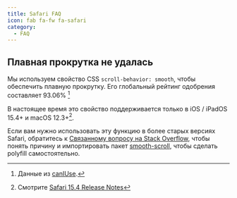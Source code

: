 ```yaml
---
title: Safari FAQ
icon: fab fa-fw fa-safari
category:
  - FAQ
---
```


## Плавная прокрутка не удалась

Мы используем свойство CSS `scroll-behavior: smooth`, чтобы обеспечить плавную прокрутку. Его глобальный рейтинг одобрения составляет 93.06% [^scroll-behavior-percent]

[^scroll-behavior-percent]: Данные из [canIUse](https://caniuse.com/?search=scroll-behavior).

В настоящее время это свойство поддерживается только в iOS / iPadOS 15.4+ и macOS 12.3+[^scroll-behavior-support].

[^scroll-behavior-support]: Смотрите [Safari 15.4 Release Notes](https://developer.apple.com/documentation/safari-release-notes/safari-15_4-release-notes#New-Features)

Если вам нужно использовать эту функцию в более старых версиях Safari, обратитесь к [Связанному вопросу на Stack Overflow](https://stackoverflow.com/questions/56011205/is-there-a-safari-equivalent-for-scroll-behavior-smooth), чтобы понять причину и импортировать пакет [smooth-scroll](https://github.com/iamdustan/smoothscroll), чтобы сделать polyfill самостоятельно.

